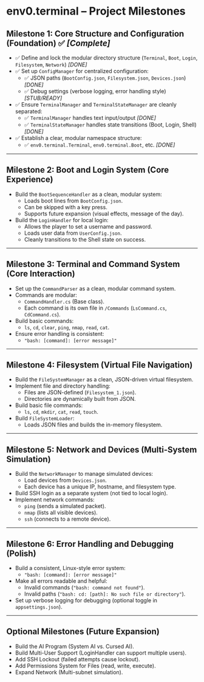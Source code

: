 # env0.terminal – Project Milestones

## Milestone 1: Core Structure and Configuration (Foundation) ✅ *[Complete]*
- ✅ Define and lock the modular directory structure (`Terminal`, `Boot`, `Login`, `Filesystem`, `Network`) *[DONE]*
- ✅ Set up `ConfigManager` for centralized configuration:
  - ✅ JSON paths (`BootConfig.json`, `Filesystem.json`, `Devices.json`) *[DONE]*
  - ✅ Debug settings (verbose logging, error handling style) *[STUB/READY]*
- ✅ Ensure `TerminalManager` and `TerminalStateManager` are cleanly separated:
  - ✅ `TerminalManager` handles text input/output *[DONE]*
  - ✅ `TerminalStateManager` handles state transitions (Boot, Login, Shell) *[DONE]*
- ✅ Establish a clear, modular namespace structure:
  - ✅ `env0.terminal.Terminal`, `env0.terminal.Boot`, etc. *[DONE]*

---

## Milestone 2: Boot and Login System (Core Experience)
- Build the `BootSequenceHandler` as a clean, modular system:
  - Loads boot lines from `BootConfig.json`.
  - Can be skipped with a key press.
  - Supports future expansion (visual effects, message of the day).
- Build the `LoginHandler` for local login:
  - Allows the player to set a username and password.
  - Loads user data from `UserConfig.json`.
  - Cleanly transitions to the Shell state on success.

---

## Milestone 3: Terminal and Command System (Core Interaction)
- Set up the `CommandParser` as a clean, modular command system.
- Commands are modular:
  - `CommandHandler.cs` (Base class).
  - Each command is its own file in `/Commands` (`LsCommand.cs`, `CdCommand.cs`).
- Build basic commands:
  - `ls`, `cd`, `clear`, `ping`, `nmap`, `read`, `cat`.
- Ensure error handling is consistent:
  - `"bash: [command]: [error message]"`

---

## Milestone 4: Filesystem (Virtual File Navigation)
- Build the `FileSystemManager` as a clean, JSON-driven virtual filesystem.
- Implement file and directory handling:
  - Files are JSON-defined (`Filesystem_1.json`).
  - Directories are dynamically built from JSON.
- Build basic file commands:
  - `ls`, `cd`, `mkdir`, `cat`, `read`, `touch`.
- Build `FileSystemLoader`:
  - Loads JSON files and builds the in-memory filesystem.

---

## Milestone 5: Network and Devices (Multi-System Simulation)
- Build the `NetworkManager` to manage simulated devices:
  - Load devices from `Devices.json`.
  - Each device has a unique IP, hostname, and filesystem type.
- Build SSH login as a separate system (not tied to local login).
- Implement network commands:
  - `ping` (sends a simulated packet).
  - `nmap` (lists all visible devices).
  - `ssh` (connects to a remote device).

---

## Milestone 6: Error Handling and Debugging (Polish)
- Build a consistent, Linux-style error system:
  - `"bash: [command]: [error message]"`
- Make all errors readable and helpful:
  - Invalid commands (`"bash: command not found"`).
  - Invalid paths (`"bash: cd: [path]: No such file or directory"`).
- Set up verbose logging for debugging (optional toggle in `appsettings.json`).

---

## Optional Milestones (Future Expansion)
- Build the AI Program (System AI vs. Cursed AI).
- Build Multi-User Support (LoginHandler can support multiple users).
- Add SSH Lockout (failed attempts cause lockout).
- Add Permissions System for Files (read, write, execute).
- Expand Network (Multi-subnet simulation).
